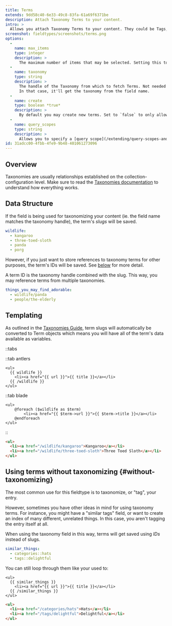 ```yaml
---
title: Terms
extends: 9dd58c40-6e33-49c8-83fa-61a69f6371be
description: Attach Taxonomy Terms to your content.
intro: >
  Allows you attach Taxonomy Terms to your content. They could be Tags, Categories, Colors, Flavors, you name it. We highly recommend [learning more about Taxonomies](/taxonomies) before going any further.
screenshot: fieldtypes/screenshots/terms.png
options:
  -
    name: max_items
    type: integer
    description: >
      The maximum number of items that may be selected. Setting this to `1` will change the UI to a dropdown.
  -
    name: taxonomy
    type: string
    description: >
      The handle of the Taxonomy from which to fetch Terms. Not needed when placed in the fieldset's `taxonomies` array.
      In that case, it'll get the taxonomy from the field name.
  -
    name: create
    type: boolean *true*
    description: >
      By default you may create new terms. Set to `false` to only allow selecting from existing terms.
  -
    name: query_scopes
    type: string
    description: >
      Allows you to specify a [query scope](/extending/query-scopes-and-filters#scopes) which should be applied when retrieving selectable assets. You should specify the query scope's handle, which is usually the name of the class in snake case. For example: `MyAwesomeScope` would be `my_awesome_scope`.
id: 31adcc00-4fbb-4fe9-9b48-401061273096
---
```


## Overview

Taxonomies are usually relationships established on the collection-configuration level. Make sure to read the [Taxonomies documentation](/taxonomies) to understand how everything works.

## Data Structure

If the field is being used for taxonomizing your content (ie. the field name matches the taxonomy handle), the term's _slugs_ will be saved.

``` yaml
wildlife:
  - kangaroo
  - three-toed-sloth
  - panda
  - porg
```

However, if you just want to store references to taxonomy terms for other purposes, the term's IDs will be saved. See [below](#without-taxonomizing) for more detail.

A term ID is the taxonomy handle combined with the slug.
This way, you may reference terms from multiple taxonomies.

``` yaml
things_you_may_find_adorable:
  - wildlife/panda
  - people/the-elderly
```

## Templating

As outlined in the [Taxonomies Guide](/taxonomies#templating), term slugs will automatically be converted to Term objects which means
you will have all of the term's data available as variables.

::tabs

::tab antlers
```antlers
<ul>
  {{ wildlife }}
    <li><a href="{{ url }}">{{ title }}</a></li>
  {{ /wildlife }}
</ul>
```
::tab blade
```blade
<ul>
	@foreach ($wildlife as $term)
		<li><a href="{{ $term->url }}">{{ $term->title }}</a></li>
	@endforeach
</ul>
```
::

```html
<ul>
  <li><a href="/wildlife/kangaroo">Kangaroo</a></li>
  <li><a href="/wildlife/three-toed-sloth">Three Toed Sloth</a></li>
</ul>
```

## Using terms without taxonomizing {#without-taxonomizing}

The most common use for this fieldtype is to taxonomize, or "tag", your entry.

However, sometimes you have other ideas in mind for using taxonomy terms. For instance, you might have a "similar tags" field, or want to create an index of many different, unrelated things. In this case, you aren't tagging the entry itself at all.

When using the taxonomy field in this way, terms will get saved using _IDs_ instead of slugs.

``` yaml
similar_things:
  - categories::hats
  - tags::delightful
```

You can still loop through them like your used to:

``` antlers
<ul>
  {{ similar_things }}
    <li><a href="{{ url }}">{{ title }}</a></li>
  {{ /similar_things }}
</ul>
```

```html
<ul>
  <li><a href="/categories/hats">Hats</a></li>
  <li><a href="/tags/delightful">Delightful</a></li>
</ul>
```
